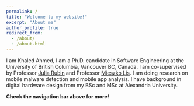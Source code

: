 ```yaml
---
permalink: /
title: "Welcome to my website!"
excerpt: "About me"
author_profile: true
redirect_from: 
  - /about/
  - /about.html
---
```



I am Khaled Ahmed, I am a Ph.D. candidate in Software Engineering at the University of British Columbia, Vancouver BC, Canada. I am co-supervised by Professor [Julia Rubin](https://people.ece.ubc.ca/mjulia/) and Professor [Mieszko Lis](http://mieszko.ece.ubc.ca). I am doing research on mobile malware detection and mobile app analysis. I have background in digital hardware design from my BSc and MSc at Alexandria University.

**Check the navigation bar above for more!**


